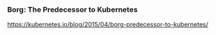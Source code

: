 ### Borg: The Predecessor to Kubernetes

https://kubernetes.io/blog/2015/04/borg-predecessor-to-kubernetes/